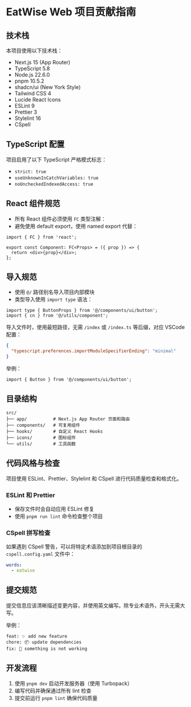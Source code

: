 # EatWise Web 项目贡献指南

## 技术栈

本项目使用以下技术栈：

- Next.js 15 (App Router)
- TypeScript 5.8
- Node.js 22.6.0
- pnpm 10.5.2
- shadcn/ui (New York Style)
- Tailwind CSS 4
- Lucide React Icons
- ESLint 9
- Prettier 3
- Stylelint 16
- CSpell

## TypeScript 配置

项目启用了以下 TypeScript 严格模式标志：

- `strict: true`
- `useUnknownInCatchVariables: true`
- `noUncheckedIndexedAccess: true`

## React 组件规范

- 所有 React 组件必须使用 `FC` 类型注解：
- 避免使用 default export，使用 named export 代替：

```tsx
import { FC } from 'react';

export const Component: FC<Props> = ({ prop }) => {
  return <div>{prop}</div>;
};
```

## 导入规范

- 使用 `@/` 路径别名导入项目内部模块
- 类型导入使用 `import type` 语法：

```tsx
import type { ButtonProps } from '@/components/ui/button';
import { cn } from '@/utils/component';
```

导入文件时，使用最短路径，无需 `/index` 或 `/index.ts` 等后缀，对应 VSCode 配置：

```json
{
  "typescript.preferences.importModuleSpecifierEnding": "minimal"
}
```

举例：

```tsx
import { Button } from '@/components/ui/button';
```

## 目录结构

```plaintext
src/
├── app/          # Next.js App Router 页面和路由
├── components/   # 可复用组件
├── hooks/        # 自定义 React Hooks
├── icons/        # 图标组件
└── utils/        # 工具函数
```

## 代码风格与检查

项目使用 ESLint、Prettier、Stylelint 和 CSpell 进行代码质量检查和格式化。

### ESLint 和 Prettier

- 保存文件时会自动应用 ESLint 修复
- 使用 `pnpm run lint` 命令检查整个项目

### CSpell 拼写检查

如果遇到 CSpell 警告，可以将特定术语添加到项目根目录的 `cspell.config.yaml` 文件中：

```yaml
words:
  - eatwise
```

## 提交规范

提交信息应该清晰描述变更内容，并使用英文编写。除专业术语外，开头无需大写。

举例：

```plaintext
feat: ✨ add new feature
chore: 📦 update dependencies
fix: 🐛 something is not working
```

## 开发流程

1. 使用 `pnpm dev` 启动开发服务器（使用 Turbopack）
2. 编写代码并确保通过所有 lint 检查
3. 提交前运行 `pnpm lint` 确保代码质量

